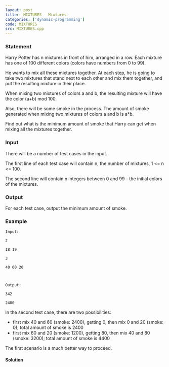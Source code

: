 ```yaml
---
layout: post
title:  MIXTURES - Mixtures
categories: ['dynamic-programming']
code: MIXTURES
src: MIXTURES.cpp
---
```


### **Statement**

Harry Potter has n mixtures in front of him, arranged in a row. Each mixture
has one of 100 different colors (colors have numbers from 0 to 99).

He wants to mix all these mixtures together. At each step, he is going to take
two mixtures that stand next to each other and mix them together, and put the
resulting mixture in their place.

When mixing two mixtures of colors a and b, the resulting mixture will have
the color (a+b) mod 100.

Also, there will be some smoke in the process. The amount of smoke generated
when mixing two mixtures of colors a and b is a*b.

Find out what is the minimum amount of smoke that Harry can get when mixing
all the mixtures together.

### Input

There will be a number of test cases in the input.

The first line of each test case will contain n, the number of mixtures, 1 <=
n <= 100.

The second line will contain n integers between 0 and 99 - the initial colors
of the mixtures.

### Output

For each test case, output the minimum amount of smoke.

### Example

    
    
    Input:
    2
    18 19
    3
    40 60 20
    
    Output:
    342
    2400
    

In the second test case, there are two possibilities:

  * first mix 40 and 60 (smoke: 2400), getting 0, then mix 0 and 20 (smoke: 0); total amount of smoke is 2400 
  * first mix 60 and 20 (smoke: 1200), getting 80, then mix 40 and 80 (smoke: 3200); total amount of smoke is 4400 

The first scenario is a much better way to proceed.



#### **Solution**



